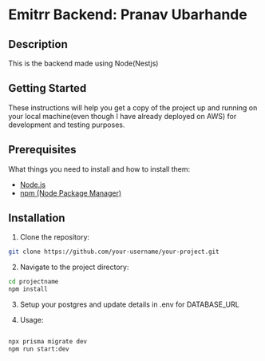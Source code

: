 # Emitrr Backend: Pranav Ubarhande

## Description

This is the backend made using Node(Nestjs)


## Getting Started

These instructions will help you get a copy of the project up and running on your local machine(even though I have already deployed on AWS) for development and testing purposes.

## Prerequisites

What things you need to install and how to install them:

- [Node.js](https://nodejs.org/)
- [npm (Node Package Manager)](https://www.npmjs.com/get-npm)

## Installation

1. Clone the repository:

```bash
git clone https://github.com/your-username/your-project.git

```

2. Navigate to the project directory:

```bash
cd projectname
npm install
```

3. Setup your postgres and update details in .env for DATABASE_URL

4. Usage:

```bash

npx prisma migrate dev
npm run start:dev    

```
